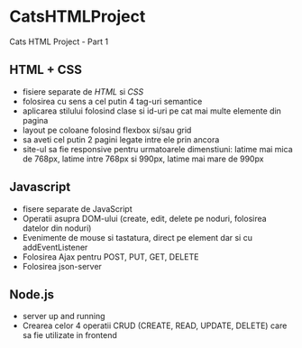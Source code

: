 # CatsHTMLProject
Cats HTML Project - Part 1

## HTML + CSS  <br>
- fisiere separate de *HTML* si *CSS* <br>
- folosirea cu sens a cel putin 4 tag-uri semantice <br>
- aplicarea stilului folosind clase si id-uri pe cat mai multe elemente din pagina <br>
- layout pe coloane folosind flexbox si/sau grid  <br>
- sa aveti cel putin 2 pagini legate intre ele prin ancora<br>
- site-ul sa fie responsive pentru urmatoarele dimenstiuni: latime mai mica de 768px, latime intre 768px si 990px, latime mai mare de 990px 

## Javascript <br>
- fisere separate de JavaScript <br>
- Operatii asupra DOM-ului (create, edit, delete pe noduri, folosirea datelor din noduri) <br>
- Evenimente de mouse si tastatura, direct pe element dar si cu addEventListener <br>
- Folosirea Ajax pentru POST, PUT, GET, DELETE <br>
- Folosirea json-server <br>
## Node.js <br>
- server up and running <br>
- Crearea celor 4 operatii CRUD (CREATE, READ, UPDATE, DELETE) care sa fie utilizate in frontend <br>
